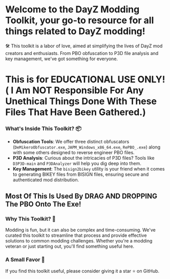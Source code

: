 # Welcome to the DayZ Modding Toolkit, your go-to resource for all things related to DayZ modding! 
🛠️ This toolkit is a labor of love, aimed at simplifying the lives of DayZ mod creators and enthusiasts. 
From PBO obfuscation to P3D file analysis and key management, we've got something for everyone.

# This is for EDUCATIONAL USE ONLY! ( I Am NOT Responsible For Any Unethical Things Done With These Files That Have Been Gathered.) 
### What's Inside This Toolkit? 📦
- **Obfuscation Tools**: We offer three distinct obfuscators (`DeMikeroObfuscator.exe`, `JAPM_Windows_x86_64.exe`, `RePBO_.exe`) along with some others designed to reverse engineer PBO files.
- **P3D Analysis**: Curious about the intricacies of P3D files? Tools like `D3P3D-main` and `P3DAnalyzer` will help you dig deep into them.
- **Key Management**: The `bisign2bikey` utility is your friend when it comes to generating BIKEY files from BISIGN files, ensuring secure and authenticated mod distribution.

## Most Of This Is Used By DRAG AND DROPPING The PBO Onto The Exe!

### Why This Toolkit? 🤔
Modding is fun, but it can also be complex and time-consuming. We've curated this toolkit to streamline that process and provide effective solutions to common modding challenges. Whether you're a modding veteran or just starting out, you'll find something useful here.

### A Small Favor 🌟
If you find this toolkit useful, please consider giving it a star ⭐ on GitHub. 
